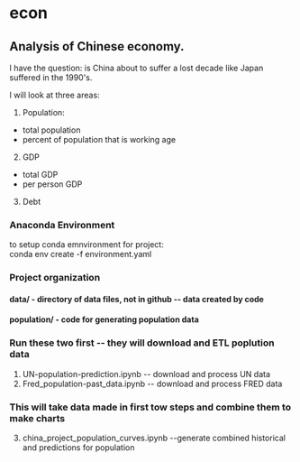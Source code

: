econ
====

## Analysis of Chinese economy.
I have the question: is China about to suffer a lost decade like
Japan suffered in the 1990's.

I will look at three areas:
1. Population:
  * total population
  * percent of population that is working age
2. GDP
  * total GDP
  * per person GDP
3. Debt

### Anaconda Environment
to setup conda emnvironment for project:  
conda env create -f environment.yaml

### Project organization
#### data/ - directory of data files, not in github -- data created by code
#### population/ - code for generating population data

### Run these two first -- they will download and ETL poplution data       
1. UN-population-prediction.ipynb  -- download and process UN data   
2. Fred_population-past_data.ipynb -- download and process FRED data   

### This will take data made in first tow steps and combine them to make charts   
3. china_project_population_curves.ipynb --generate combined historical and predictions for population 

